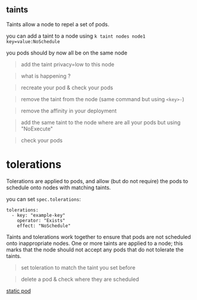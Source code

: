 ## taints
Taints allow a node to repel a set of pods.

you can add a taint to a node using `k taint nodes node1 key=value:NoSchedule`

you pods should by now all be on the same node

> add the taint privacy=low to this node

> what is happening ?

> recreate your pod & check your pods

> remove the taint from the node (same command but using `<key>-`)

> remove the affinity in your deployment 

> add the same taint to the node where are all your pods but using "NoExecute"

> check your pods



# tolerations
Tolerations are applied to pods, and allow (but do not require) the pods to schedule onto nodes with matching taints.

you can set `spec.tolerations`:

```
tolerations:
  - key: "example-key"
    operator: "Exists"
    effect: "NoSchedule"
```

Taints and tolerations work together to ensure that pods are not scheduled onto inappropriate nodes. One or more taints are applied to a node; this marks that the node should not accept any pods that do not tolerate the taints.

> set toleration to match the taint you set before

> delete a pod & check where they are scheduled


[static pod](./static-pod.md)
